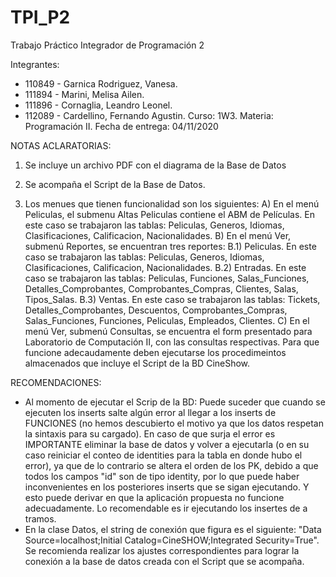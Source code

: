 # TPI_P2
Trabajo Práctico Integrador de Programación 2

Integrantes:    
- 110849 - Garnica Rodriguez, Vanesa.
- 111894 - Marini, Melisa Ailen.
- 111896 - Cornaglia, Leandro Leonel.
- 112089 - Cardellino, Fernando Agustin.
Curso: 1W3.
Materia: Programación II.
Fecha de entrega: 04/11/2020



NOTAS ACLARATORIAS:

1) Se incluye un archivo PDF con el diagrama de la Base de Datos

2) Se acompaña el Script de la Base de Datos. 

3) Los menues que tienen funcionalidad son los siguientes:
A) En el menú Peliculas, el submenu Altas Peliculas contiene el ABM de Películas. En este caso se trabajaron las tablas: Peliculas, Generos, Idiomas,  Clasificaciones, Calificacion, Nacionalidades.
B) En el menú Ver, submenú Reportes, se encuentran tres reportes:
B.1) Peliculas. En este caso se trabajaron las tablas: Peliculas, Generos, Idiomas,  Clasificaciones, Calificacion, Nacionalidades.
B.2) Entradas. En este caso se trabajaron las tablas: Peliculas, Funciones, Salas_Funciones, Detalles_Comprobantes, Comprobantes_Compras, Clientes, Salas, Tipos_Salas.
B.3) Ventas. En este caso se trabajaron las tablas: Tickets, Detalles_Comprobantes, Descuentos, Comprobantes_Compras, Salas_Funciones, Funciones, Peliculas, Empleados, Clientes.
C) En el menú Ver, submenú Consultas, se encuentra el form presentado para Laboratorio de Computación II, con las consultas respectivas. Para que funcione adecaudamente deben ejecutarse los procedimeintos almacenados que incluye el Script de la BD CineShow.
   
    
RECOMENDACIONES:
- Al momento de ejecutar el Scrip de la BD: Puede suceder que cuando se ejecuten los inserts salte algún error al llegar a los inserts de FUNCIONES (no hemos descubierto el motivo ya que los datos respetan la sintaxis para su cargado). En caso de que surja el error es IMPORTANTE eliminar la base de datos y volver a ejecutarla (o en su caso reiniciar el conteo de identities para la tabla en donde hubo el error), ya que de lo contrario se altera el orden de los PK, debido a que todos los campos "id" son de tipo identity, por lo que puede haber inconvenientes en los posteriores inserts que se sigan ejecutando. Y esto puede derivar en que la aplicación propuesta no funcione adecuadamente. Lo recomendable es ir ejecutando los insertes de a tramos.
- En la clase Datos, el string de conexión que figura es el siguiente: "Data Source=localhost;Initial Catalog=CineSHOW;Integrated Security=True". Se recomienda realizar los ajustes correspondientes para lograr la conexión a la base de datos creada con el Script que se acompaña.
 
